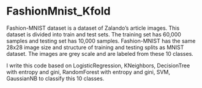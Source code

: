# FashionMnist_Kfold

Fashion-MNIST dataset is a dataset of Zalando’s article images. This dataset is divided into train and test sets. The training set has 60,000 samples and testing set has 10,000 samples. Fashion-MNIST has the same 28x28 image size and structure of training and testing splits as MNIST dataset. The images are grey scale and are labeled from these 10 classes.

I write this code based on LogisticRegression, KNeighbors, DecisionTree with entropy and gini, RandomForest with entropy and gini, SVM, GaussianNB to classify this 10 classes.
